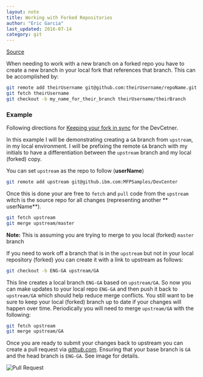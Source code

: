 ```yaml
---
layout: note
title: Working with Forked Repositories
author: "Eric Garcia"
last_updated: 2016-07-14
category: git
---
```


[Source](http://stackoverflow.com/questions/9153598/how-do-i-fetch-a-branch-on-someone-elses-fork-on-github)

When needing to work with a new branch on a forked repo you have to create a new branch in your local fork that references that branch.  This can be accomplished by:

```bash
git remote add theirUsername git@github.com:theirUsername/repoName.git
git fetch theirUsername
git checkout -b my_name_for_their_branch theirUsername/theirBranch
```

### Example

Following directions for [Keeping your fork in sync](https://github.ibm.com/MFPSamples/DevCenter/wiki/Keep-fork-in-sync) for the DevCetner.

In this example I will be demonstrating creating a `GA` branch from `upstream`, in my local environment.  I will be prefixing the remote `GA` branch with my initials to have a differentiation between the `upstream` branch and my local (forked) copy.

You can set `upstream` as the repo to follow (**userName**)

```sh
git remote add upstream git@github.ibm.com:MFPSamples/DevCenter
```

Once this is done your are free to `fetch` and `pull` code from the `upstream` witch is the source repo for all changes (representing another ** userName**).

```sh
git fetch upstream
git merge upstream/master
```

**Note:**  This is assuming you are trying to merge to you local (forked) `master` branch

If you need to work off a branch that is in the `upstream` but not in your local repository (forked) you can create it with a link to upstream as follows:

```sh
git checkout -b ENG-GA upstream/GA
```

This line creates a local branch `ENG-GA` based on `upstream/GA`.  So now you can make updates to your local repo `ENG-GA` and then push it back to `upstream/GA` which should help reduce merge conflicts.  You still want to be sure to keep your local (forked) branch up to date if your changes will happen over time.  Periodically you will need to merge `upstream/GA` with the following:

```sh
git fetch upstream
git merge upstream/GA
```

Once you are ready to submit your changes back to upstream you can create a pull request via [*github.com*](github.ibm.com).  Ensuring that your base branch is `GA` and the head branch is `ENG-GA`.  See image for details.

![Pull Request](./git-pull-request.png)
